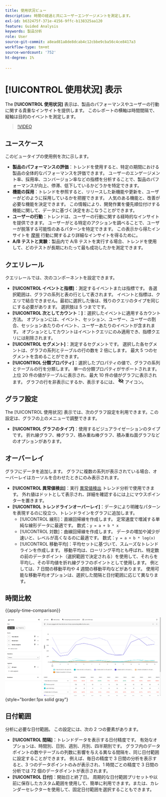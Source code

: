 ```yaml
---
title: 使用状況ビュー
description: 時間の経過と共にユーザーエンゲージメントを測定します。
exl-id: b632475f-371e-4156-9ffc-b138325aa120
feature: Guided Analysis
keywords: 製品分析
role: User
source-git-commit: a8ead81a8de8dcab4c12cbbe9cba56c4ce8417a3
workflow-type: tm+mt
source-wordcount: '752'
ht-degree: 1%

---
```


# [!UICONTROL 使用状況] 表示

The **[!UICONTROL 使用状況]** 表示は、製品のパフォーマンスやユーザーの行動に関する貴重なインサイトを提供します。 このレポートの横軸は時間間隔で、縦軸は目的のイベントを測定します。

>[!VIDEO](https://video.tv.adobe.com/v/3421666/?learn=on)

## ユースケース

このビュータイプの使用例を次に示します。

* **製品のパフォーマンスの評価**：トレンドを使用すると、特定の期間における製品の全体的なパフォーマンスを評価できます。 ユーザーのエンゲージメント率、採用率、コンバージョン率などの指標を分析することで、製品のパフォーマンスが向上、停滞、低下しているかどうかを特定できます。
* **機能の採用**：トレンドを参照すると、リリースした新機能や更新を、ユーザーがどのように採用しているかを把握できます。 人気のある機能と、改善が必要な機能を決定できます。 この情報により、開発作業を優先順位付けする機能に関して、データに基づく決定をおこなうことができます。
* **ユーザーの行動**：トレンドは、ユーザーの行動に関する経時的なインサイトを提供できます。 ユーザーがとる特定のアクションを調べることで、ユーザーが脱落する可能性のあるパターンを特定できます。 この表示から得たインサイトを [摩擦](friction.md) 行動に関するより詳細なインサイトを得るために。
* **A/B テストと実験**：製品内で A/B テストを実行する場合、トレンドを使用して、どのテストが長期にわたって最も成功したかを測定できます。

## クエリレール

クエリレールでは、次のコンポーネントを設定できます。

* **[!UICONTROL イベントと指標]**：測定するイベントまたは指標です。 各選択範囲は、グラフの系列と表の行として表されます。 イベントと指標は、クエリで結合できません。最初に選択した後は、残りのクエリのタイプを同じにする必要があります。 選択肢は 5 つまでです。
* **[!UICONTROL 次としてカウント：]**：選択したイベントに適用するカウント方法。 オプションには、イベント、セッション、ユーザー、ユーザーの割合、セッションあたりのイベント、ユーザーあたりのイベントが含まれます。 オプションとしてカウントはイベントクエリにのみ適用でき、指標クエリには削除されます。
* **[!UICONTROL セグメント]**：測定するセグメントです。 選択した各セグメントは、グラフの系列とテーブルの行の数を 2 倍にします。 最大 5 つのセグメントを含めることができます。
* **[!UICONTROL 分類プロパティ]**：選択したプロパティの値で、グラフの系列とテーブルの行を分類します。 単一の分類プロパティがサポートされます。 上位 20 件の値がテーブルに表示され、最大 10 件の値がグラフに表示されます。 グラフの行を非表示にするか、表示するには、 ![非表示アイコンを表示](../assets/hide-in-chart.png) アイコン。

## グラフ設定

The [!UICONTROL 使用状況] 表示では、次のグラフ設定を利用できます。この設定は、グラフの上のメニューで調整できます。

* **[!UICONTROL グラフのタイプ]**：使用するビジュアライゼーションのタイプです。 折れ線グラフ、棒グラフ、積み重ね棒グラフ、積み重ね面グラフなどのオプションがあります。

## オーバーレイ

グラフにデータを追加します。 グラフに複数の系列が表示されている場合、オーバーレイはカーソルを合わせたときにのみ表示されます。

* **[!UICONTROL 異常値検出]**：実行 [異常値検出](/help/analysis-workspace/c-anomaly-detection/anomaly-detection.md) トレンド分析で使用できます。 外れ値はドットとして表示され、詳細を確認するには上にマウスポインターを置きます。
* **[!UICONTROL トレンドラインオーバーレイ]**：データにより明確なパターンを表現するのに役立つ、トレンドラインをグラフに追加します。
   * [!UICONTROL 線形]：直線回帰線を作成します。 定常速度で増減する単純な線形データに最適です。 数式：`y = a + b * x`
   * [!UICONTROL 対数]：曲線回帰線を作成します。 データの増加や減少が速いと、レベルが高くなるのに最適です。 数式：`y = a + b * log(x)`
   * [!UICONTROL 移動平均]：平均セットに基づいて、スムーズなトレンドラインを作成します。 移動平均は、ローリング平均とも呼ばれ、特定数の前のデータポイント（選択範囲で決定される）を使用して、それらを平均し、その平均値を折れ線グラフのポイントとして使用します。 例としては、7 日間の移動平均や 4 週間の移動平均などがあります。 使用可能な移動平均オプションは、選択した間隔と日付範囲に応じて異なります。

## 時間比較

{{apply-time-comparison}}

![使用時間の比較](../assets/usage-compare.png){style="border:1px solid gray"}

## 日付範囲

分析に必要な日付範囲。 この設定には、次の 2 つの要素があります。

* **[!UICONTROL 間隔]**：トレンドデータを表示する日付精度です。 有効なオプションは、時間別、日別、週別、月別、四半期別です。 グラフ内のデータポイントの数やテーブルの列数に影響を与える異なる間隔を、同じ日付範囲に設定することができます。 例えば、毎日の精度で 3 日間の分析を表示すると、3 つのデータポイントのみが表示され、1 時間ごとの精度で 3 日間の分析では 72 個のデータポイントが表示されます。
* **[!UICONTROL 日付]**：開始日と終了日。 周期的な日付範囲プリセットや以前に保存したカスタム範囲を使用して、簡単に利用できます。または、カレンダーセレクターを使用して、固定日付範囲を選択することもできます。
